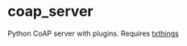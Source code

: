coap_server
===========

Python CoAP server with plugins.  Requires [txthings](http://github.com/siskin/txThings/)
